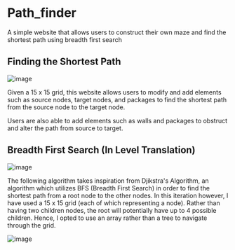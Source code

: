# Path_finder
A simple website that allows users to construct their own maze and find the shortest path using breadth first search

## Finding the Shortest Path
![image](https://user-images.githubusercontent.com/99672285/196692240-b2a3aff4-005c-4695-9ed2-155cda3c0a78.png)

Given a 15 x 15 grid, this website allows users to modify and add elements such as source nodes, target nodes, and packages to find the shortest path from the source node to the target node.

Users are also able to add elements such as walls and packages to obstruct and alter the path from source to target.

## Breadth First Search (In Level Translation)
![image](https://user-images.githubusercontent.com/99672285/196705042-b29d51ba-5ad9-4e9e-87a0-eb109ed6e63f.png)

The following algorithm takes inspiration from Djikstra's Algorithm, an algorithm which utilizes BFS (Breadth First Search) in order to find the shortest path from a root node to the other nodes. In this iteration however, I have used a 15 x 15 grid (each of which representing a node). Rather than having two children nodes, the root will potentially have up to 4 possible children. Hence, I opted to use an array rather than a tree to navigate through the grid.

![image](https://user-images.githubusercontent.com/99672285/196706967-31bf88d9-5bae-4b08-9aa1-8d5ff8f128db.png)
